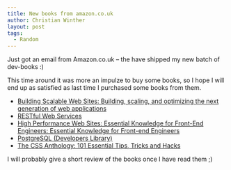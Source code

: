 ```yaml
---
title: New books from amazon.co.uk
author: Christian Winther
layout: post
tags:
  - Random
---
```

Just got an email from Amazon.co.uk &#8211; the have shipped my new batch of dev-books :)

This time around it was more an impulze to buy some books, so I hope I will end up as satisfied as last time I purchased some books from them.

*   <a target="_blank" href="http://www.amazon.co.uk/exec/obidos/ASIN/0596102356">Building Scalable Web Sites: Building, scaling, and optimizing the next generation of web applications</a>
*   <a target="_blank" href="http://www.amazon.co.uk/exec/obidos/ASIN/0596529260">RESTful Web Services</a>
*   <a target="_blank" href="http://www.amazon.co.uk/exec/obidos/ASIN/0596529309">High Performance Web Sites: Essential Knowledge for Front-End Engineers: Essential Knowledge for Front-end Engineers</a>
*   <a target="_blank" href="http://www.amazon.co.uk/exec/obidos/ASIN/0672327562">PostgreSQL (Developers Library)</a>
*   <a target="_blank" href="http://www.amazon.co.uk/exec/obidos/ASIN/097584198X">The CSS Anthology: 101 Essential Tips, Tricks and Hacks</a>

I will probably give a short review of the books once I have read them ;)
